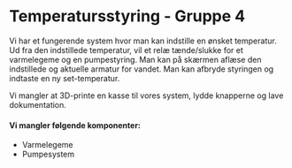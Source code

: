 # Temperatursstyring - Gruppe 4

Vi har et fungerende system hvor man kan indstille en ønsket temperatur. Ud fra den indstillede temperatur, vil et relæ tænde/slukke for et varmelegeme og en pumpestyring. Man kan på skærmen aflæse den indstillede og aktuelle armatur for vandet. Man kan afbryde styringen og indtaste en ny set-temperatur.

Vi mangler at 3D-printe en kasse til vores system, lydde knapperne og lave dokumentation.

#### **Vi mangler følgende komponenter:**
* Varmelegeme
* Pumpesystem

